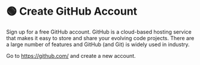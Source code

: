# 🟢 Create GitHub Account

Sign up for a free GitHub account.
GitHub is a cloud-based hosting service that makes it easy to store and share your evolving code projects.
There are a large number of features and GitHub (and Git) is widely used in industry.

Go to <https://github.com/> and create a new account.

